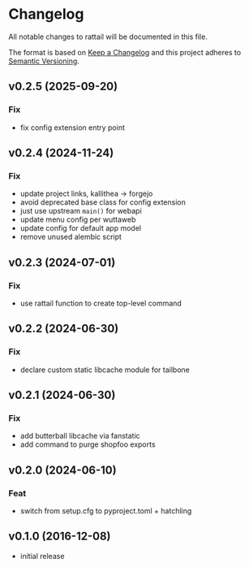 
# Changelog
All notable changes to rattail will be documented in this file.

The format is based on [Keep a Changelog](http://keepachangelog.com/en/1.0.0/)
and this project adheres to [Semantic Versioning](http://semver.org/spec/v2.0.0.html).

## v0.2.5 (2025-09-20)

### Fix

- fix config extension entry point

## v0.2.4 (2024-11-24)

### Fix

- update project links, kallithea -> forgejo
- avoid deprecated base class for config extension
- just use upstream `main()` for webapi
- update menu config per wuttaweb
- update config for default app model
- remove unused alembic script

## v0.2.3 (2024-07-01)

### Fix

- use rattail function to create top-level command

## v0.2.2 (2024-06-30)

### Fix

- declare custom static libcache module for tailbone

## v0.2.1 (2024-06-30)

### Fix

- add butterball libcache via fanstatic
- add command to purge shopfoo exports

## v0.2.0 (2024-06-10)

### Feat

- switch from setup.cfg to pyproject.toml + hatchling

## v0.1.0 (2016-12-08)

- initial release
